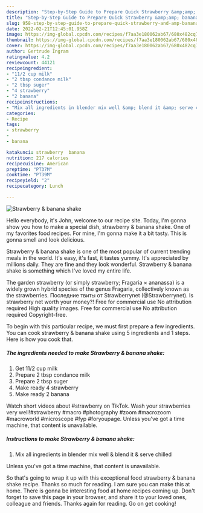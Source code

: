 ```yaml
---
description: "Step-by-Step Guide to Prepare Quick Strawberry &amp;amp; banana shake"
title: "Step-by-Step Guide to Prepare Quick Strawberry &amp;amp; banana shake"
slug: 958-step-by-step-guide-to-prepare-quick-strawberry-and-amp-banana-shake
date: 2022-02-21T12:45:01.958Z
image: https://img-global.cpcdn.com/recipes/f7aa3e180062ab67/680x482cq70/strawberry-banana-shake-recipe-main-photo.jpg
thumbnail: https://img-global.cpcdn.com/recipes/f7aa3e180062ab67/680x482cq70/strawberry-banana-shake-recipe-main-photo.jpg
cover: https://img-global.cpcdn.com/recipes/f7aa3e180062ab67/680x482cq70/strawberry-banana-shake-recipe-main-photo.jpg
author: Gertrude Ingram
ratingvalue: 4.2
reviewcount: 44121
recipeingredient:
- "11/2 cup milk"
- "2 tbsp condance milk"
- "2 tbsp suger"
- "4 strawberry"
- "2 banana"
recipeinstructions:
- "Mix all ingredients in blender mix well &amp; blend it &amp; serve chilled"
categories:
- Recipe
tags:
- strawberry
- 
- banana

katakunci: strawberry  banana 
nutrition: 217 calories
recipecuisine: American
preptime: "PT37M"
cooktime: "PT39M"
recipeyield: "2"
recipecategory: Lunch

---
```



![Strawberry &amp; banana shake](https://img-global.cpcdn.com/recipes/f7aa3e180062ab67/680x482cq70/strawberry-banana-shake-recipe-main-photo.jpg)

Hello everybody, it's John, welcome to our recipe site. Today, I'm gonna show you how to make a special dish, strawberry &amp; banana shake. One of my favorites food recipes. For mine, I'm gonna make it a bit tasty. This is gonna smell and look delicious.

Strawberry &amp; banana shake is one of the most popular of current trending meals in the world. It's easy, it's fast, it tastes yummy. It's appreciated by millions daily. They are fine and they look wonderful. Strawberry &amp; banana shake is something which I've loved my entire life.

The garden strawberry (or simply strawberry; Fragaria × ananassa) is a widely grown hybrid species of the genus Fragaria, collectively known as the strawberries. Последние твиты от Strawberrynet (@Strawberrynet). Is strawberry net worth your money?! Free for commercial use No attribution required High quality images. Free for commercial use No attribution required Copyright-free.


To begin with this particular recipe, we must first prepare a few ingredients. You can cook strawberry &amp; banana shake using 5 ingredients and 1 steps. Here is how you cook that.

<!--inarticleads1-->

##### The ingredients needed to make Strawberry &amp; banana shake:

1. Get 11/2 cup milk
1. Prepare 2 tbsp condance milk
1. Prepare 2 tbsp suger
1. Make ready 4 strawberry
1. Make ready 2 banana


Watch short videos about #strawberry on TikTok. Wash your strawberries very well!#strawberry #macro #photography #zoom #macrozoom #macroworld #microscope #fyp #foryoupage. Unless you&#39;ve got a time machine, that content is unavailable. 

<!--inarticleads2-->

##### Instructions to make Strawberry &amp; banana shake:

1. Mix all ingredients in blender mix well &amp; blend it &amp; serve chilled


Unless you&#39;ve got a time machine, that content is unavailable. 

So that's going to wrap it up with this exceptional food strawberry &amp; banana shake recipe. Thanks so much for reading. I am sure you can make this at home. There is gonna be interesting food at home recipes coming up. Don't forget to save this page in your browser, and share it to your loved ones, colleague and friends. Thanks again for reading. Go on get cooking!
